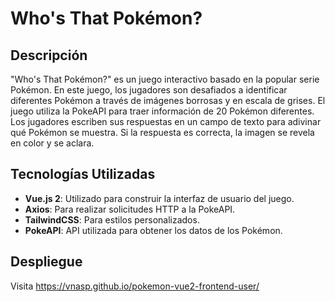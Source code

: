 # Who's That Pokémon?

## Descripción
"Who's That Pokémon?" es un juego interactivo basado en la popular serie Pokémon. En este juego, los jugadores son desafiados a identificar diferentes Pokémon a través de imágenes borrosas y en escala de grises. El juego utiliza la PokeAPI para traer información de 20 Pokémon diferentes. Los jugadores escriben sus respuestas en un campo de texto para adivinar qué Pokémon se muestra. Si la respuesta es correcta, la imagen se revela en color y se aclara.

## Tecnologías Utilizadas
- **Vue.js 2**: Utilizado para construir la interfaz de usuario del juego.
- **Axios**: Para realizar solicitudes HTTP a la PokeAPI.
- **TailwindCSS**: Para estilos personalizados.
- **PokeAPI**: API utilizada para obtener los datos de los Pokémon.

## Despliegue
Visita https://vnasp.github.io/pokemon-vue2-frontend-user/